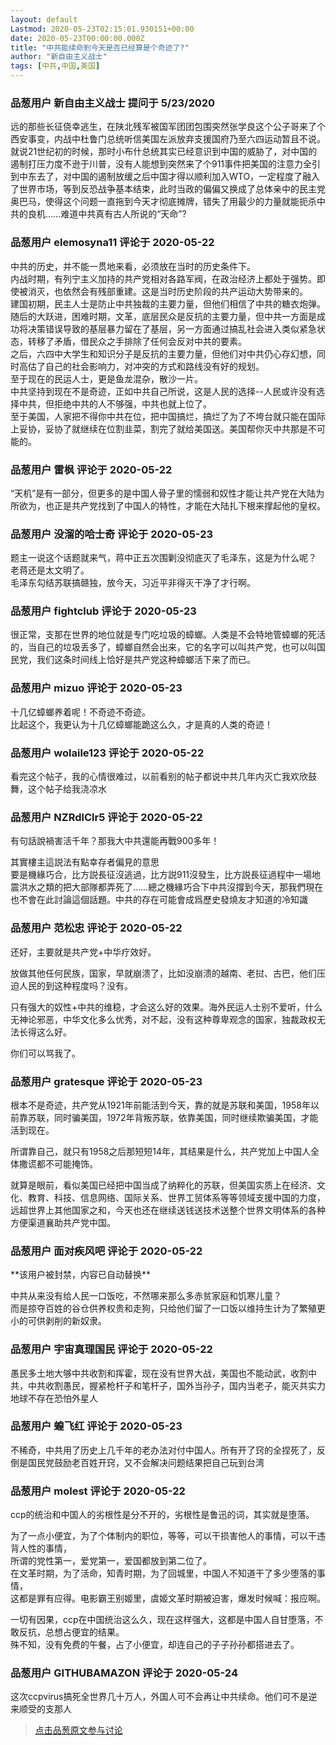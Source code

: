 ```yaml
---
layout: default
Lastmod: 2020-05-23T02:15:01.930151+00:00
date: 2020-05-23T00:00:00.000Z
title: "中共能续命到今天是否已经算是个奇迹了?"
author: "新自由主义战士"
tags: [中共,中国,美国]
---
```



### 品葱用户 **新自由主义战士** 提问于 5/23/2020
    
远的那些长征侥幸逃生，在陕北残军被国军团团包围突然张学良这个公子哥来了个西安事变，内战中杜鲁门总统听信美国左派放弃支援国府乃至六四运动暂且不说。就说21世纪初的时候，那时小布什总统其实已经意识到中国的威胁了，对中国的遏制打压力度不逊于川普，没有人能想到突然来了个911事件把美国的注意力全引到中东去了，对中国的遏制放缓之后中国才得以顺利加入WTO，一定程度了融入了世界市场，等到反恐战争基本结束，此时当政的偏偏又换成了总体亲中的民主党奥巴马，使得这个问题一直拖到今天才彻底摊牌，错失了用最少的力量就能扼杀中共的良机……难道中共真有古人所说的“天命”?
    
                

### 品葱用户 **elemosyna11** 评论于 2020-05-22
        
中共的历史，并不能一贯地来看，必须放在当时的历史条件下。  
内战时期，有列宁主义加持的共产党相对各路军阀，在政治经济上都处于强势。即使被消灭，也依然会有残部重建。这是当时历史阶段的共产运动大势带来的。  
建国初期，民主人士是防止中共独裁的主要力量，但他们相信了中共的糖衣炮弹。  
随后的大跃进，困难时期，文革，底层民众是反抗的主要力量，但中共一方面是成功将决策错误导致的基层暴力留在了基层，另一方面通过搞乱社会进入类似紧急状态，转移了矛盾，借民众之手排除了任何会反对中共的要素。  
之后，六四中大学生和知识分子是反抗的主要力量，但他们对中共仍心存幻想，同时高估了自己的社会影响力，对冲突的方式和路线没有好的规划。  
至于现在的民运人士，更是鱼龙混杂，散沙一片。  
中共坚持到现在不是奇迹，正如中共自己所说，这是人民的选择--人民或许没有选择中共，但拒绝中共的人不够强，中共也就上位了。  
至于美国，人家把不得你中共在位，把中国搞烂，搞烂了为了不垮台就只能在国际上妥协，妥协了就继续在位割韭菜，割完了就给美国送。美国帮你灭中共那是不可能的。
        
                

### 品葱用户 **雷枫** 评论于 2020-05-22
        
“天机”是有一部分，但更多的是中国人骨子里的懦弱和奴性才能让共产党在大陆为所欲为，也正是共产党找到了中国人的特性，才能在大陆扎下根来撑起他的皇权。
        
                

### 品葱用户 **没溜的哈士奇** 评论于 2020-05-23
        
题主一说这个话题就来气，蒋中正五次围剿没彻底灭了毛泽东，这是为什么呢？ 老蒋还是太文明了。  
毛泽东勾结苏联搞赣独，放今天，习近平非得灭干净了才行啊。
        
                

### 品葱用户 **fightclub** 评论于 2020-05-23
        
很正常，支那在世界的地位就是专门吃垃圾的蟑螂。人类是不会特地管蟑螂的死活的，当自己的垃圾丢多了，蟑螂自然会出来，它的名字可以叫共产党，也可以叫国民党，我们这条时间线上恰好是共产党这种蟑螂活下来了而已。
        
                

### 品葱用户 **mizuo** 评论于 2020-05-23
        
十几亿蟑螂养着呢！不奇迹不奇迹。  
比起这个，我更认为十几亿蟑螂能跪这么久，才是真的人类的奇迹！
        
                

### 品葱用户 **wolaile123** 评论于 2020-05-22
        
看完这个帖子，我的心情很难过，以前看别的帖子都说中共几年内灭亡我欢欣鼓舞，这个帖子给我浇凉水
        
                

### 品葱用户 **NZRdlClr5** 评论于 2020-05-22
        
有句話說禍害活千年？那我大中共還能再戰900多年！  
  
其實樓主這説法有點幸存者偏見的意思  
要是機緣巧合，比方説長征沒逃過，比方説911沒發生，比方説長征過程中一場地震洪水之類的把大部隊都弄死了……總之機緣巧合下中共沒撐到今天，那我們現在也不會在此討論這個話題。中共的存在可能會成爲歷史發燒友才知道的冷知識
        
                

### 品葱用户 **范松忠** 评论于 2020-05-22
        
还好，主要就是共产党+中华疗效好。  
  
放做其他任何民族，国家，早就崩溃了，比如没崩溃的越南、老挝、古巴，他们压迫人民的到这种程度吗？没有。  
  
只有强大的奴性+中共的维稳，才会这么好的效果。海外民运人士别不爱听，什么无神论邪恶，中华文化多么优秀，对不起，没有这种尊卑观念的国家，独裁政权无法长得这么好。  
  
你们可以骂我了。
        
                

### 品葱用户 **gratesque** 评论于 2020-05-23
        
根本不是奇迹，共产党从1921年前能活到今天，靠的就是苏联和美国，1958年以前靠苏联，同时骗美国，1972年背叛苏联，依靠美国，同时继续欺骗美国，才能活到现在。  
  
所谓靠自己，就只有1958之后那短短14年，其结果是什么，共产党加上中国人全体撒谎都不可能掩饰。  
  
就算是眼前，看似美国已经把中国当成了纳粹化的苏联，但美国实质上在经济、文化、教育、科技、信息网络、国际关系、世界工贸体系等等领域支援中国的力度，远超世界上其他国家之和，今天也还在继续送钱送技术送整个世界文明体系的各种方便渠道襄助共产党中国。
        
                

### 品葱用户 **面对疾风吧** 评论于 2020-05-22
        
\*\*该用户被封禁，内容已自动替换\*\*

中共从来没有给人民一口饭吃，不然哪来那么多赤贫家庭和饥寒儿童？  
而是掠夺百姓的谷仓供养权贵和走狗，只给他们留了一口饭以维持生计为了繁殖更小的可供剥削的新奴隶。
        
                

### 品葱用户 **宇宙真理国民** 评论于 2020-05-22
        
愚民多土地大够中共收割和挥霍，现在没有世界大战，美国也不能动武，收割中共，中共收割愚民，握紧枪杆子和笔杆子，国外当孙子，国内当老子，能灭共实力地球不存在恐怕外星人
        
                

### 品葱用户 **蝗飞红** 评论于 2020-05-23
        
不稀奇，中共用了历史上几千年的老办法对付中国人。所有开了窍的全捏死了，反倒是国民党鼓励老百姓开窍，又不会解决问题结果把自己玩到台湾
        
                

### 品葱用户 **molest** 评论于 2020-05-22
        
ccp的统治和中国人的劣根性是分不开的，劣根性是鲁迅的词，其实就是堕落。  
  
为了一点小便宜，为了个体制内的职位，等等，可以干损害他人的事情，可以干违背人性的事情，  
所谓的党性第一，爱党第一，爱国都放到第二位了。  
在文革时期，为了活命，知青时期，为了回城里，中国人不知道干了多少堕落的事情，  
这都是罪有应得。电影霸王别姬里，虞姬文革时期被迫害，爆发时候喊：报应啊。  
  
一切有因果，ccp在中国统治这么久，现在这样强大，这都是中国人自甘堕落，不敢反抗，总想占便宜的结果。  
殊不知，没有免费的午餐，占了小便宜，却连自己的子子孙孙都搭进去了。
        
                

### 品葱用户 **GITHUBAMAZON** 评论于 2020-05-24
        
这次ccpvirus搞死全世界几十万人，外国人可不会再让中共续命。他们可不是逆来顺受的支那人
        
                





> [点击品葱原文参与讨论](https://pincong.rocks/question/25815)

